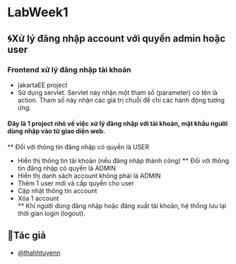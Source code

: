
# LabWeek1

## 🌀Xử lý đăng nhập account với quyền admin hoặc user 
### Frontend xử lý đăng nhập tài khoản
- jakartaEE project
- Sử dụng servlet. Servlet này nhận một tham số (parameter) có tên là action. Tham số này nhận các giá trị chuỗi để chỉ các hành động 
tương ứng.
#### Đây là 1 project nhỏ về việc xử lý đăng nhập với tài khoản, mật khẩu người dùng nhập vào từ giao diện web. 
** Đối với thông tin đăng nhập có quyền là USER 
- Hiển thị thông tin tài khoản (nếu đăng nhập thành công)
** Đối với thông tin đăng nhập có quyền là ADMIN 
- Hiển thị danh sách account không phải là ADMIN 
- Thêm 1 user mới và cấp quyền cho user
- Cập nhật thông tin account 
- Xóa 1 account \
** Khi người dùng đăng nhập hoặc đăng xuất tài khoản, hệ thống lưu lại thời gian login (logout).
## 👤Tác giả

- [@thahhtuyenn](https://github.com/thahhtuyenn)

